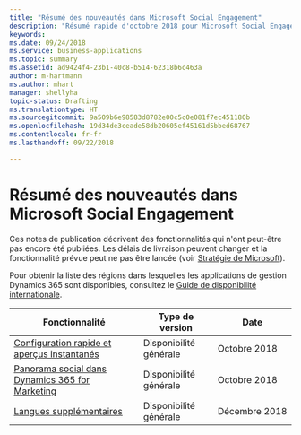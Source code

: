 ```yaml
---
title: "Résumé des nouveautés dans Microsoft Social Engagement"
description: "Résumé rapide d'octobre 2018 pour Microsoft Social Engagement"
keywords: 
ms.date: 09/24/2018
ms.service: business-applications
ms.topic: summary
ms.assetid: ad9424f4-23b1-40c8-b514-62318b6c463a
author: m-hartmann
ms.author: mhart
manager: shellyha
topic-status: Drafting
ms.translationtype: HT
ms.sourcegitcommit: 9a509b6e98583d8782e00c5c0e081f7ec451180b
ms.openlocfilehash: 19d34de3ceade58db20605ef45161d5bbed68767
ms.contentlocale: fr-fr
ms.lasthandoff: 09/22/2018

---
```


#  <a name="summary-of-whats-new-in-microsoft-social-engagement"></a>Résumé des nouveautés dans Microsoft Social Engagement

Ces notes de publication décrivent des fonctionnalités qui n'ont peut-être pas encore été publiées. Les délais de livraison peuvent changer et la fonctionnalité prévue peut ne pas être lancée (voir [Stratégie de Microsoft](https://go.microsoft.com/fwlink/p/?linkid=2007332)).
    
Pour obtenir la liste des régions dans lesquelles les applications de gestion Dynamics 365 sont disponibles, consultez le [Guide de disponibilité internationale](https://aka.ms/dynamics_365_international_availability_deck).

| Fonctionnalité                                                                                     | Type de version | Date |
|---------------------------------------------------------------------------------------------|--------------|----------------------|
| [Configuration rapide et aperçus instantanés](quick-setup.md)                                        | Disponibilité générale           | Octobre 2018          |
| [Panorama social dans Dynamics 365 for Marketing](social-insights-dynamics365-marketing.md) | Disponibilité générale           | Octobre 2018          |
| [Langues supplémentaires](additional-languages.md)                                           | Disponibilité générale           | Décembre 2018         |

